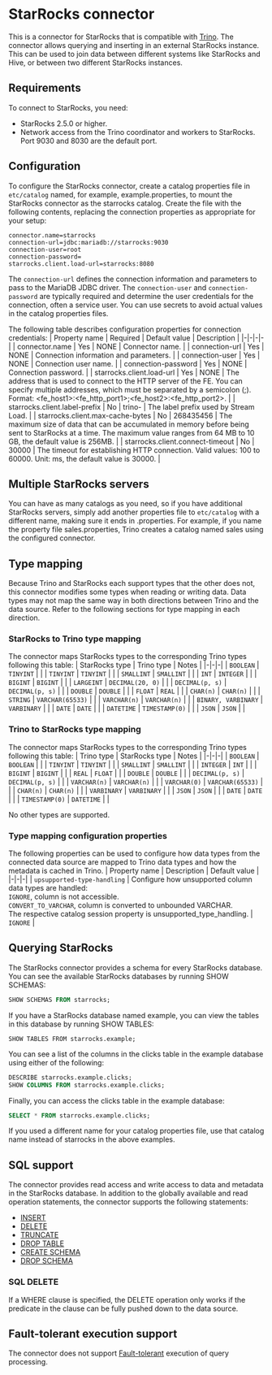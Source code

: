 # StarRocks connector
This is a connector for StarRocks that is compatible with [Trino](https://trino.io/). The connector allows querying and inserting in an external StarRocks instance. This can be used to join data between different systems like StarRocks and Hive, or between two different StarRocks instances.

## Requirements
To connect to StarRocks, you need:
- StarRocks 2.5.0 or higher.
- Network access from the Trino coordinator and workers to StarRocks. Port 9030 and 8030 are the default port.


## Configuration
To configure the StarRocks connector, create a catalog properties file in `etc/catalog` named, for example, example.properties, to mount the StarRocks connector as the starrocks catalog. Create the file with the following contents, replacing the connection properties as appropriate for your setup:
```
connector.name=starrocks
connection-url=jdbc:mariadb://starrocks:9030
connection-user=root
connection-password=
starrocks.client.load-url=starrocks:8080
```

The `connection-url` defines the connection information and parameters to pass to the MariaDB JDBC driver. The `connection-user` and `connection-password` are typically required and determine the user credentials for the connection, often a service user. You can use secrets to avoid actual values in the catalog properties files.

The following table describes configuration properties for connection credentials:
| Property name | Required | Default value | Description |
|-|-|-|-|
| connector.name | Yes | NONE | Connector name. |
| connection-url | Yes | NONE | Connection information and parameters. |
| connection-user | Yes | NONE | Connection user name. |
| connection-password | Yes | NONE | Connection password. |
| starrocks.client.load-url | Yes | NONE | The address that is used to connect to the HTTP server of the FE. You can specify multiple addresses, which must be separated by a semicolon (;). Format: <fe_host1>:<fe_http_port1>;<fe_host2>:<fe_http_port2>. |
| starrocks.client.label-prefix | No | trino- | The label prefix used by Stream Load. |
| starrocks.client.max-cache-bytes | No | 268435456 | The maximum size of data that can be accumulated in memory before being sent to StarRocks at a time. The maximum value ranges from 64 MB to 10 GB, the default value is 256MB. |
| starrocks.client.connect-timeout |  No | 30000 | The timeout for establishing HTTP connection. Valid values: 100 to 60000. Unit: ms, the default value is 30000. |


## Multiple StarRocks servers
You can have as many catalogs as you need, so if you have additional StarRocks servers, simply add another properties file to `etc/catalog` with a different name, making sure it ends in .properties. For example, if you name the property file sales.properties, Trino creates a catalog named sales using the configured connector.

## Type mapping
Because Trino and StarRocks each support types that the other does not, this connector modifies some types when reading or writing data. Data types may not map the same way in both directions between Trino and the data source. Refer to the following sections for type mapping in each direction.

### StarRocks to Trino type mapping
The connector maps StarRocks types to the corresponding Trino types following this table:
| StarRocks type | Trino type | Notes |
|-|-|-|
| `BOOLEAN` | `TINYINT` |  |
| `TINYINT` | `TINYINT` |  |
| `SMALLINT` | `SMALLINT` |  |
| `INT` | `INTEGER` |  |
| `BIGINT` | `BIGINT` |  |
| `LARGEINT` | `DECIMAL(20, 0)` |  |
| `DECIMAL(p, s)` | `DECIMAL(p, s)` |  |
| `DOUBLE` | `DOUBLE` |  |
| `FLOAT` | `REAL` |  |
| `CHAR(n)` | `CHAR(n)` |  |
| `STRING` | `VARCHAR(65533)` |  |
| `VARCHAR(n)` | `VARCHAR(n)` |  |
| `BINARY, VARBINARY` | `VARBINARY` |  |
| `DATE` | `DATE` |  |
| `DATETIME` | `TIMESTAMP(0)` |  |
| `JSON` | `JSON` |  |

### Trino to StarRocks type mapping
The connector maps StarRocks types to the corresponding Trino types following this table:
| Trino type | StarRocks type | Notes |
|-|-|-|
| `BOOLEAN` | `BOOLEAN` |  |
| `TINYINT` | `TINYINT` |  |
| `SMALLINT` | `SMALLINT` |  |
| `INTEGER` | `INT` |  |
| `BIGINT` | `BIGINT` |  |
| `REAL` | `FLOAT` |  |
| `DOUBLE` | `DOUBLE` |  |
| `DECIMAL(p, s)` | `DECIMAL(p, s)` |  |
| `VARCHAR(n)` | `VARCHAR(n)` |  |
| `VARCHAR(0)` | `VARCHAR(65533)` |  |
| `CHAR(n)` | `CHAR(n)` |  |
| `VARBINARY` | `VARBINARY` |  |
| `JSON` | `JSON` |  |
| `DATE` | `DATE` |  |
| `TIMESTAMP(0)` | `DATETIME` |  |

No other types are supported.

### Type mapping configuration properties
The following properties can be used to configure how data types from the connected data source are mapped to Trino data types and how the metadata is cached in Trino.
| Property name | Description | Default value |
|-|-|-|
| `upsupported-type-handling` | Configure how unsupported column data types are handled: <br>`IGNORE`, column is not accessible.<br>`CONVERT_TO_VARCHAR`, column is converted to unbounded VARCHAR.<br>The respective catalog session property is unsupported_type_handling. | `IGNORE` |

## Querying StarRocks
The StarRocks connector provides a schema for every StarRocks database. You can see the available StarRocks databases by running SHOW SCHEMAS:

```sql
SHOW SCHEMAS FROM starrocks;
```

If you have a StarRocks database named example, you can view the tables in this database by running SHOW TABLES:

```
SHOW TABLES FROM starrocks.example;
```

You can see a list of the columns in the clicks table in the example database using either of the following:

```sql
DESCRIBE starrocks.example.clicks;
SHOW COLUMNS FROM starrocks.example.clicks;
```

Finally, you can access the clicks table in the example database:

```sql
SELECT * FROM starrocks.example.clicks;
```

If you used a different name for your catalog properties file, use that catalog name instead of starrocks in the above examples.

## SQL support
The connector provides read access and write access to data and metadata in the StarRocks database. In addition to the globally available and read operation statements, the connector supports the following statements:

- [INSERT](https://trino.io/docs/current/sql/insert.html)
- [DELETE](https://trino.io/docs/current/sql/delete.html)
- [TRUNCATE](https://trino.io/docs/current/sql/truncate.html)
- [DROP TABLE](https://trino.io/docs/current/sql/drop-table.html)
- [CREATE SCHEMA](https://trino.io/docs/current/sql/create-schema.html)
- [DROP SCHEMA](https://trino.io/docs/current/sql/drop-schema.html)

### SQL DELETE
If a WHERE clause is specified, the DELETE operation only works if the predicate in the clause can be fully pushed down to the data source.

## Fault-tolerant execution support
The connector does not support [Fault-tolerant](https://trino.io/docs/current/admin/fault-tolerant-execution.html) execution of query processing. 

